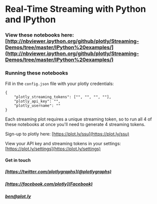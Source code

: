 # Real-Time Streaming with Python and IPython

### View these notebooks here: [http://nbviewer.ipython.org/github/plotly/Streaming-Demos/tree/master/IPython%20examples/](http://nbviewer.ipython.org/github/plotly/Streaming-Demos/tree/master/IPython%20examples/)

### Running these notebooks
Fill in the `config.json` file with your plotly credentials:
```
{
    "plotly_streaming_tokens": ["", "", "", ""],
    "plotly_api_key": "",
    "plotly_username": ""
}
```

Each streaming plot requires a unique streaming token, so to run all 4 of these notebooks at once you'll need to generate 4 streaming tokens.

Sign-up to plotly here: [https://plot.ly/ssu](https://plot.ly/ssu)

View your API key and streaming tokens in your settings: [https://plot.ly/settings](https://plot.ly/settings)

#### Get in touch
##### [https://twitter.com/plotlygraphs](@plotlygraphs)
##### [https://facebook.com/plotly](Facebook)
##### <ben@plot.ly>
